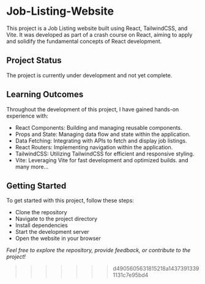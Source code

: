 # Job-Listing-Website
This project is a Job Listing website built using React, TailwindCSS, and Vite. It was developed as part of a crash course on React, aiming to apply and solidify the fundamental concepts of React development.

## Project Status
The project is currently under development and not yet complete.

## Learning Outcomes
Throughout the development of this project, I have gained hands-on experience with:
- React Components: Building and managing reusable components.
- Props and State: Managing data flow and state within the application.
- Data Fetching: Integrating with APIs to fetch and display job listings.
- React Routers: Implementing navigation within the application.
- TailwindCSS: Utilizing TailwindCSS for efficient and responsive styling.
- Vite: Leveraging Vite for fast development and optimized builds.
and many more...

## Getting Started
To get started with this project, follow these steps:
- Clone the repository
- Navigate to the project directory
- Install dependencies
- Start the development server
- Open the website in your browser

*Feel free to explore the repository, provide feedback, or contribute to the project!*
>>>>>>> d4905605631815218a14373913391131c7e95bd4
